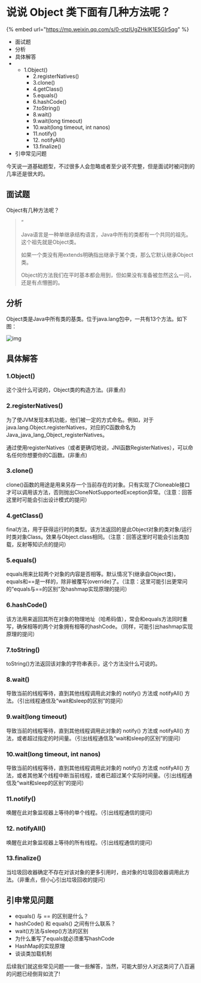 # 说说 Object 类下面有几种方法呢？

{% embed url="https://mp.weixin.qq.com/s/0-otzIUgZHkIK1E5GIr5qg" %}





* 面试题
* 分析
* 具体解答
*
  * 1.Object()
    * 2.registerNatives()
    * 3.clone()
    * 4.getClass()
    * 5.equals()
    * 6.hashCode()
    * 7.toString()
    * 8.wait()
    * 9.wait(long timeout)
    * 10.wait(long timeout, int nanos)
    * 11.notify()
    * 12\. notifyAll()
    * 13.finalize()
* 引申常见问题

今天说一道基础题型，不过很多人会忽略或者至少说不完整，但是面试时被问到的几率还是很大的。

## 面试题

Object有几种方法呢？

> “
>
> Java语言是一种单继承结构语言，Java中所有的类都有一个共同的祖先。这个祖先就是Object类。
>
> 如果一个类没有用extends明确指出继承于某个类，那么它默认继承Object类。
>
> Object的方法我们在平时基本都会用到，但如果没有准备被忽然这么一问，还是有点懵圈的。

## 分析

Object类是Java中所有类的基类。位于java.lang包中，一共有13个方法。如下图：

![img](https://gitee.com/baicaihenxiao/imageDB/raw/master/uPic/jpg/2020/07/10/640-20200710193328850-193329.jpg)

## 具体解答

### 1.Object()

这个没什么可说的，Object类的构造方法。(非重点)

### 2.registerNatives()

为了使JVM发现本机功能，他们被一定的方式命名。例如，对于java.lang.Object.registerNatives，对应的C函数命名为Java\_java\_lang\_Object\_registerNatives。

通过使用registerNatives（或者更确切地说，JNI函数RegisterNatives），可以命名任何你想要你的C函数。(非重点)

### 3.clone()

clone()函数的用途是用来另存一个当前存在的对象。只有实现了Cloneable接口才可以调用该方法，否则抛出CloneNotSupportedException异常。（注意：回答这里时可能会引出设计模式的提问）

### 4.getClass()

final方法，用于获得运行时的类型。该方法返回的是此Object对象的类对象/运行时类对象Class。效果与Object.class相同。（注意：回答这里时可能会引出类加载，反射等知识点的提问）

### 5.equals()

equals用来比较两个对象的内容是否相等。默认情况下(继承自Object类)，equals和==是一样的，除非被覆写(override)了。（注意：这里可能引出更常问的“equals与==的区别”及hashmap实现原理的提问）

### 6.hashCode()

该方法用来返回其所在对象的物理地址（哈希码值），常会和equals方法同时重写，确保相等的两个对象拥有相等的hashCode。（同样，可能引出hashmap实现原理的提问）

### 7.toString()

toString()方法返回该对象的字符串表示，这个方法没什么可说的。

### 8.wait()

导致当前的线程等待，直到其他线程调用此对象的 notify() 方法或 notifyAll() 方法。（引出线程通信及“wait和sleep的区别”的提问）

### 9.wait(long timeout)

导致当前的线程等待，直到其他线程调用此对象的 notify() 方法或 notifyAll() 方法，或者超过指定的时间量。（引出线程通信及“wait和sleep的区别”的提问）

### 10.wait(long timeout, int nanos)

导致当前的线程等待，直到其他线程调用此对象的 notify() 方法或 notifyAll() 方法，或者其他某个线程中断当前线程，或者已超过某个实际时间量。（引出线程通信及“wait和sleep的区别”的提问）

### 11.notify()

唤醒在此对象监视器上等待的单个线程。（引出线程通信的提问）

### 12. notifyAll()

唤醒在此对象监视器上等待的所有线程。（引出线程通信的提问）

### 13.finalize()

当垃圾回收器确定不存在对该对象的更多引用时，由对象的垃圾回收器调用此方法。（非重点，但小心引出垃圾回收的提问）

## 引申常见问题

* equals() 与 == 的区别是什么？
* hashCode() 和 equals() 之间有什么联系？
* wait()方法与sleep()方法的区别
* 为什么重写了equals就必须重写hashCode
* HashMap的实现原理
* 谈谈类加载机制

后续我们就这些常见问题一一做一些解答，当然，可能大部分人对这类问了八百遍的问题已经倒背如流了!
